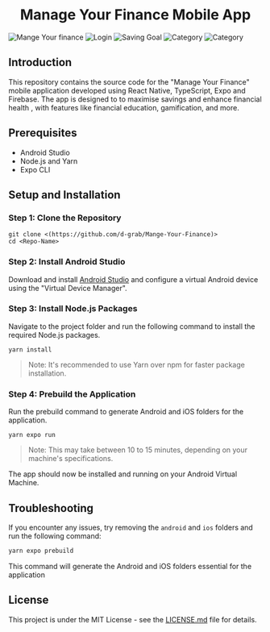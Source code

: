 <h1 align="center"> Manage Your Finance Mobile App</h1>



  
![Mange Your finance](https://res.cloudinary.com/dwc3fiaro/image/upload/c_fit,w_150/v1695552818/Budget-Control-App/Screenshot_20230924_093730_BudgetApp_l5pj1e.jpg)
![Login](https://res.cloudinary.com/dwc3fiaro/image/upload/c_fit,w_150/v1695552816/Budget-Control-App/Screenshot_20230924_093654_BudgetApp_zyjsix.jpg)
![Saving Goal](https://res.cloudinary.com/dwc3fiaro/image/upload/c_fit,w_150/v1695558763/Budget-Control-App/shot2_tj0jhv.png)
![Category](https://res.cloudinary.com/dwc3fiaro/image/upload/c_fit,w_150/q_auto:best/v1695558862/Budget-Control-App/shot3_gp2adv.png)
![Category](https://res.cloudinary.com/dwc3fiaro/image/upload/c_fit,w_150/q_auto:best/v1695559837/Budget-Control-App/Screenshot_20230924_154956_BudgetApp_dzqynm.jpg)


## Introduction
This repository contains the source code for the "Manage Your Finance" mobile application developed using React Native, TypeScript, Expo and Firebase. The app is designed to to maximise savings and enhance financial health , with features like financial education, gamification, and more.

## Prerequisites
- Android Studio
- Node.js and Yarn
- Expo CLI

## Setup and Installation

### Step 1: Clone the Repository

```javscript
git clone <(https://github.com/d-grab/Mange-Your-Finance)>
cd <Repo-Name>

```

### Step 2: Install Android Studio
Download and install [Android Studio](https://developer.android.com/studio) and configure a virtual Android device using the "Virtual Device Manager".

### Step 3: Install Node.js Packages
Navigate to the project folder and run the following command to install the required Node.js packages.

```javscript
yarn install

```

> Note: It's recommended to use Yarn over npm for faster package installation.

### Step 4: Prebuild the Application
Run the prebuild command to generate Android and iOS folders for the application.

```javscript
yarn expo run

```

> Note: This may take between 10 to 15 minutes, depending on your machine's specifications.

The app should now be installed and running on your Android Virtual Machine.

## Troubleshooting
If you encounter any issues, try removing the `android` and `ios` folders and run the following command:

```bash
yarn expo prebuild
```
This command will generate the Android and iOS folders essential for the application

## License
This project is under the MIT License - see the [LICENSE.md](LICENSE.md) file for details.
